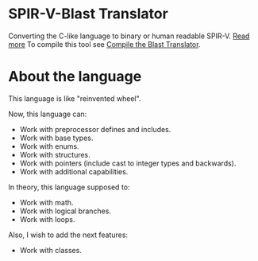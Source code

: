 # SPIR-V-Blast Translator
Converting the C-like language to binary or human readable SPIR-V. [Read more](LANGUAGE.md)
To compile this tool see [Compile the Blast Translator](COMPILE.md).

# About the language
This language is like "reinvented wheel".

Now, this language can:
 * Work with preprocessor defines and includes.
 * Work with base types.
 * Work with enums.
 * Work with structures.
 * Work with pointers (include cast to integer types and backwards).
 * Work with additional capabilities.

In theory, this language supposed to:
 * Work with math.
 * Work with logical branches.
 * Work with loops.

Also, I wish to add the next features:
 * Work with classes.
